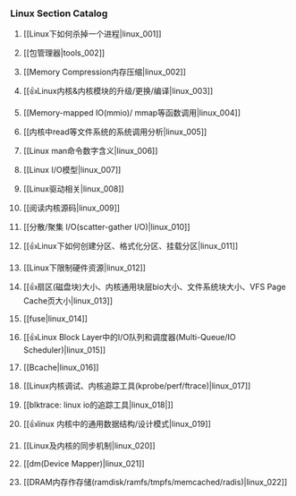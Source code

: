 ### Linux Section Catalog

1. [[Linux下如何杀掉一个进程|linux_001]]

1. [[包管理器|tools_002]]

1. [[Memory Compression内存压缩|linux_002]]

1. [[👍Linux内核&内核模块的升级/更换/编译|linux_003]]

1. [[Memory-mapped IO(mmio)/ mmap等函数调用|linux_004]]

1. [[内核中read等文件系统的系统调用分析|linux_005]]

1. [[Linux man命令数字含义|linux_006]]

1. [[Linux I/O模型|linux_007]]

1. [[Linux驱动相关|linux_008]]

1. [[阅读内核源码|linux_009]]

1. [[分散/聚集 I/O(scatter-gather I/O)|linux_010]]

1. [[👍Linux下如何创建分区、格式化分区、挂载分区|linux_011]]

1. [[Linux下限制硬件资源|linux_012]]

1. [[👍扇区(磁盘块)大小、内核通用块层bio大小、文件系统块大小、VFS Page Cache页大小|linux_013]]

1. [[fuse|linux_014]]

1. [[👍Linux Block Layer中的I/O队列和调度器(Multi-Queue/IO Scheduler)|linux_015]]

1. [[Bcache|linux_016]]

1. [[Linux内核调试、内核追踪工具(kprobe/perf/ftrace)|linux_017]]

1. [[blktrace: linux io的追踪工具|linux_018|]]

1. [[👍linux 内核中的通用数据结构/设计模式|linux_019]]

1. [[Linux及内核的同步机制|linux_020]]

1. [[dm(Device Mapper)|linux_021]]

1. [[DRAM内存作存储(ramdisk/ramfs/tmpfs/memcached/radis)|linux_022]]